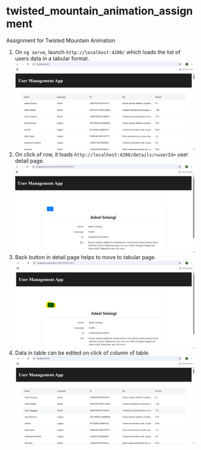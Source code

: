 # twisted_mountain_animation_assignment
Assignment for Twisted Mountain Animation

1. On `ng serve`, launch `http://localhost:4200/` which loads the list of users data in a tabular format.
![Tabular Format](image.png)
2. On click of row, it loads `http://localhost:4200/details/<userId>` user detail page.
![Detail Page](image-1.png)
3. Back button in detail page helps to move to tabular page.
![Back Button](image-2.png)
4. Data in table can be edited on click of column of table.
![Editable Column Data](image-3.png)